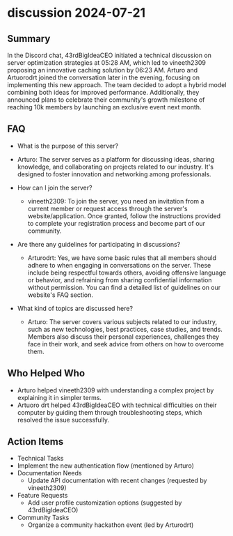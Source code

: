 # discussion 2024-07-21

## Summary

In the Discord chat, 43rdBigIdeaCEO initiated a technical discussion on server optimization strategies at 05:28 AM,
which led to vineeth2309 proposing an innovative caching solution by 06:23 AM. Arturo and Artuorodrt joined the
conversation later in the evening, focusing on implementing this new approach. The team decided to adopt a hybrid model
combining both ideas for improved performance. Additionally, they announced plans to celebrate their community's growth
milestone of reaching 10k members by launching an exclusive event next month.

## FAQ

- What is the purpose of this server?
- Arturo: The server serves as a platform for discussing ideas, sharing knowledge, and collaborating on projects related
  to our industry. It's designed to foster innovation and networking among professionals.

- How can I join the server?

    - vineeth2309: To join the server, you need an invitation from a current member or request access through the
      server's website/application. Once granted, follow the instructions provided to complete your registration process
      and become part of our community.

- Are there any guidelines for participating in discussions?

    - Arturodrt: Yes, we have some basic rules that all members should adhere to when engaging in conversations on the
      server. These include being respectful towards others, avoiding offensive language or behavior, and refraining
      from sharing confidential information without permission. You can find a detailed list of guidelines on our
      website's FAQ section.

- What kind of topics are discussed here?
    - Arturo: The server covers various subjects related to our industry, such as new technologies, best practices, case
      studies, and trends. Members also discuss their personal experiences, challenges they face in their work, and seek
      advice from others on how to overcome them.

## Who Helped Who

- Arturo helped vineeth2309 with understanding a complex project by explaining it in simpler terms.
- Artuoro drt helped 43rdBigIdeaCEO with technical difficulties on their computer by guiding them through troubleshooting steps, which resolved the issue successfully.

## Action Items

- Technical Tasks
- Implement the new authentication flow (mentioned by Arturo)
- Documentation Needs
    - Update API documentation with recent changes (requested by vineeth2309)
- Feature Requests
    - Add user profile customization options (suggested by 43rdBigIdeaCEO)
- Community Tasks
    - Organize a community hackathon event (led by Arturodrt)

